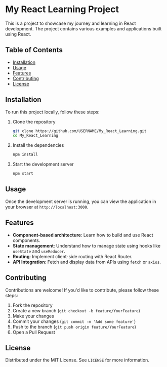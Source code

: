 # My React Learning Project

This is a project to showcase my journey and learning in React development. The project contains various examples and applications built using React.

## Table of Contents

- [Installation](#installation)
- [Usage](#usage)
- [Features](#features)
- [Contributing](#contributing)
- [License](#license)

## Installation

To run this project locally, follow these steps:

1. Clone the repository
    ```sh
    git clone https://github.com/USERNAME/My_React_Learning.git
    cd My_React_Learning
    ```

2. Install the dependencies
    ```sh
    npm install
    ```

3. Start the development server
    ```sh
    npm start
    ```

## Usage

Once the development server is running, you can view the application in your browser at `http://localhost:3000`.

## Features

- **Component-based architecture**: Learn how to build and use React components.
- **State management**: Understand how to manage state using hooks like `useState` and `useReducer`.
- **Routing**: Implement client-side routing with React Router.
- **API Integration**: Fetch and display data from APIs using `fetch` or `axios`.

## Contributing

Contributions are welcome! If you'd like to contribute, please follow these steps:

1. Fork the repository
2. Create a new branch (`git checkout -b feature/YourFeature`)
3. Make your changes
4. Commit your changes (`git commit -m 'Add some feature'`)
5. Push to the branch (`git push origin feature/YourFeature`)
6. Open a Pull Request

## License

Distributed under the MIT License. See `LICENSE` for more information.
